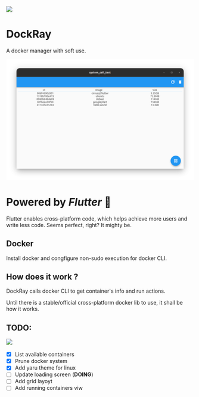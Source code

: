 <img src="https://img.shields.io/badge/snapcraft--action-Released-brightgreen">

# DockRay
A docker manager with soft use.


![](README/main_window.png)

# Powered by *Flutter* 💙
Flutter enables cross-platform code, which helps achieve more users and write less code.
Seems perfect, right? It mighty be.

## Docker
Install docker and congfigure non-sudo execution for docker CLI.

## How does it work ?
DockRay calls docker CLI to get container's info and run actions.

Until there is a stable/official cross-platform docker lib to use, it shall be how it works. 

## TODO:
<image src="README/work_in_progress.jpg" width= 200>

- [x] List available containers
- [x] Prune docker system
- [x] Add yaru theme for linux
- [ ] Update loading screen (**DOING**)
- [ ] Add grid layoyt
- [ ] Add running containers viw
